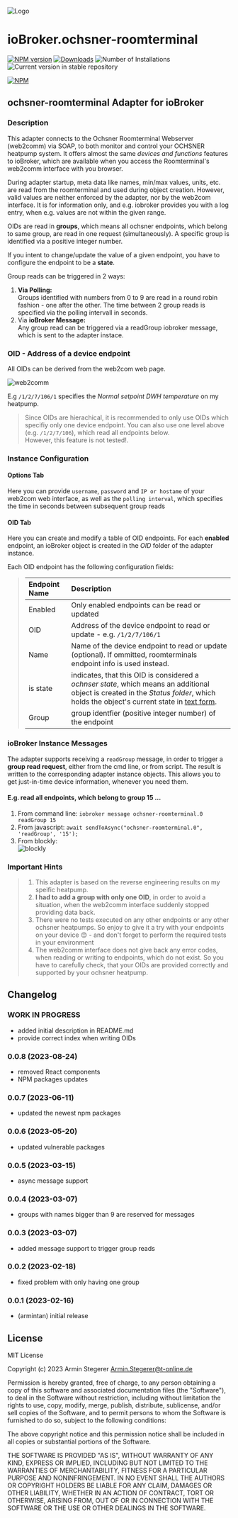 ![Logo](admin/ochsner_logo.svg)

# ioBroker.ochsner-roomterminal

[![NPM version](https://img.shields.io/npm/v/iobroker.ochsner-roomterminal.svg)](https://www.npmjs.com/package/iobroker.ochsner-roomterminal)
[![Downloads](https://img.shields.io/npm/dm/iobroker.ochsner-roomterminal.svg)](https://www.npmjs.com/package/iobroker.ochsner-roomterminal)
![Number of Installations](https://iobroker.live/badges/ochsner-roomterminal-installed.svg)
![Current version in stable repository](https://iobroker.live/badges/ochsner-roomterminal-stable.svg)

[![NPM](https://nodei.co/npm/iobroker.ochsner-roomterminal.png?downloads=true)](https://nodei.co/npm/iobroker.ochsner-roomterminal/)

## ochsner-roomterminal Adapter for ioBroker

### Description

This adapter connects to the Ochsner Roomterminal Webserver (web2comm) via SOAP, to both monitor and control your OCHSNER heatpump system.
It offers almost the same _devices and functions_ features to ioBroker, which are available when you access the Roomterminal's web2comm interface with you browser.

During adapter startup, meta data like names, min/max values, units, etc. are read from the roomterminal and used during object creation. However, valid values are neither enforced by the adapter, nor by the web2com interface. It is for information only, and e.g. iobroker provides you with a log entry, when e.g. values are not within the given range.

OIDs are read in **groups**, which means all ochsner endpoints, which belong to same group, are read in one request (simultaneously). A specific group is identified via a positive integer number.

If you intent to change/update the value of a given endpoint, you have to configure the endpoint to be a **state**.

Group reads can be triggered in 2 ways:

1. **Via Polling:** <br>
   Groups identified with numbers from 0 to 9 are read in a round robin fashion - one after the other. The time between 2 group reads is specified via the polling intervall in seconds.
2. Via **ioBroker Message:**<br>
   Any group read can be triggered via a readGroup iobroker message, which is sent to the adapter instace.

### OID - Address of a device endpoint

All OIDs can be derived from the web2com web page.

![web2comm](admin/web2comm.png)

E.g <code>/1/2/7/106/1</code> specifies the _Normal setpoint DWH temperature_ on my heatpump.

> Since OIDs are hierachical, it is recommended to only use OIDs which specifiy only one device endpoint. You can also use one level above (e.g. <code>/1/2/7/106</code>), which read all endpoints below.<br> However, this feature is not tested!.

### Instance Configuration

#### Options Tab

Here you can provide <code>username</code>, <code>password</code> and <code>IP or hostame</code> of your web2com web interface,
as well as the <code>polling interval</code>, which specifies the time in seconds between subsequent group reads

#### OID Tab

Here you can create and modify a table of OID endpoints. For each **enabled** endpoint, an ioBroker object is created in the _OID_ folder of the adapter instance.

Each OID endpoint has the following configuration fields:

> | Endpoint Name | Description                                                                                                                                                                               |
> | :------------ | :---------------------------------------------------------------------------------------------------------------------------------------------------------------------------------------- |
> | Enabled       | Only enabled endpoints can be read or updated                                                                                                                                             |
> | OID           | Address of the device endpoint to read or update - e.g. <code>/1/2/7/106/1</code>                                                                                                         |
> | Name          | Name of the device endpoint to read or update (optional). If ommitted, roomterminals endpoint info is used instead.                                                                       |
> | is state      | indicates, that this OID is considered a _ochnser state_, which means an additional object is created in the _Status folder_, which holds the object's current state in <u>text form</u>. |
> | Group         | group identfier (positive integer number) of the endpoint                                                                                                                                 |

### ioBroker Instance Messages

The adapter supports receiving a <code>readGroup</code> message, in order to trigger a **group read request**, either from the cmd line, or from script. The result is written to the corresponding adapter instance objects.
This allows you to get just-in-time device information, whenever you need them.

#### E.g. read all endpoints, which belong to group 15 ...

1. From command line: `iobroker message ochsner-roomterminal.0 readGroup 15`<br>
2. From javascript: `await sendToAsync("ochsner-roomterminal.0", 'readGroup', '15');`
3. From blockly: <br>![blockly](admin/blockly.png)

### Important Hints

> 1.  This adapter is based on the reverse engineering results on my speific heatpump.
> 2.  **I had to add a group with only one OID**, in order to avoid a situation, when the web2comm interface suddenly stopped providing data back.
> 3.  There were no tests executed on any other endpoints or any other ochsner heatpumps. So enjoy to give it a try with your endpoints on your device :blush: - and don't forget to perform the required tests in your environment
> 4.  The web2comm interface does not give back any error codes, when reading or writing to endpoints, which do not exist.
>     So you have to carefully check, that your OIDs are provided correctly and supported by your ochsner heatpump.

## Changelog

<!--
	Placeholder for the next version (at the beginning of the line):
	### **WORK IN PROGRESS**
-->

### **WORK IN PROGRESS**

-   added initial description in README.md
-   provide correct index when writing OIDs

### 0.0.8 (2023-08-24)

-   removed React components
-   NPM packages updates

### 0.0.7 (2023-06-11)

-   updated the newest npm packages

### 0.0.6 (2023-05-20)

-   updated vulnerable packages

### 0.0.5 (2023-03-15)

-   async message support

### 0.0.4 (2023-03-07)

-   groups with names bigger than 9 are reserved for messages

### 0.0.3 (2023-03-07)

-   added message support to trigger group reads

### 0.0.2 (2023-02-18)

-   fixed problem with only having one group

### 0.0.1 (2023-02-16)

-   (armintan) initial release

## License

MIT License

Copyright (c) 2023 Armin Stegerer <Armin.Stegerer@t-online.de>

Permission is hereby granted, free of charge, to any person obtaining a copy
of this software and associated documentation files (the "Software"), to deal
in the Software without restriction, including without limitation the rights
to use, copy, modify, merge, publish, distribute, sublicense, and/or sell
copies of the Software, and to permit persons to whom the Software is
furnished to do so, subject to the following conditions:

The above copyright notice and this permission notice shall be included in all
copies or substantial portions of the Software.

THE SOFTWARE IS PROVIDED "AS IS", WITHOUT WARRANTY OF ANY KIND, EXPRESS OR
IMPLIED, INCLUDING BUT NOT LIMITED TO THE WARRANTIES OF MERCHANTABILITY,
FITNESS FOR A PARTICULAR PURPOSE AND NONINFRINGEMENT. IN NO EVENT SHALL THE
AUTHORS OR COPYRIGHT HOLDERS BE LIABLE FOR ANY CLAIM, DAMAGES OR OTHER
LIABILITY, WHETHER IN AN ACTION OF CONTRACT, TORT OR OTHERWISE, ARISING FROM,
OUT OF OR IN CONNECTION WITH THE SOFTWARE OR THE USE OR OTHER DEALINGS IN THE
SOFTWARE.

